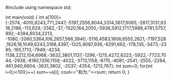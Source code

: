 #include<iostream>
using namespace std;

int main(void)
{ int a[100]={-2574,-4010,8243,771,2447,-5197,2556,8044,3314,3617,6065,-2817,3131,6318,2186,-113,629,-2582,-37,-1520,164,2055,-5936,5912,1717,5988,4781,5757,892,-4394,8034,2213,
             -1080,-2080,5364,106,2657,566,3940,-5116,4583,1806,6555,2621,-7197,528,1626,18,1049,6243,3198,4397,-1325,9087,936,-6291,662,-178,135,-3473,-2385,-165,1713,-7949,-4234,
			 1138,2212,104,6968,-3632,3801,1137,-1296,-1215,4272,6223,-5922,-7723,7044,-2938,-8180,1356,1159,-4022,-3713,1158,-8715,-4081,-2541,-2555,-2284,461,940,6604,-3631,3802,
			 -2037,-4354,-1213,767};
  int sum=0;
  for(int i=0;i<100;i++)
	  sum+=a[i];
  cout<<"和为:"<<sum;
  return 0;
}
